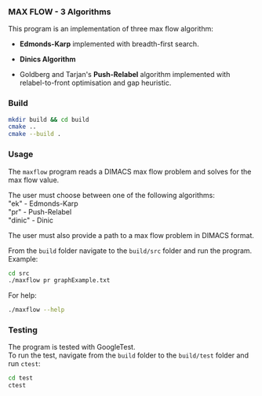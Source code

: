 ### MAX FLOW - 3 Algorithms
This program is an implementation of three max flow algorithm:

+ **Edmonds-Karp** implemented with breadth-first search.

+ **Dinics Algorithm**

+ Goldberg and Tarjan's **Push-Relabel** algorithm implemented with relabel-to-front optimisation and gap heuristic.

### Build
```bash
mkdir build && cd build
cmake ..
cmake --build .
```


### Usage
The `maxflow` program reads a DIMACS max flow problem and solves for the max flow value.

The user must choose between one of the following algorithms:<br>
"ek" - Edmonds-Karp<br>
"pr" - Push-Relabel<br>
"dinic" - Dinic

The user must also provide a path to a max flow problem in DIMACS format.

From the `build` folder navigate to the `build/src` folder and run the program.<br>
Example:<br>
```bash
cd src
./maxflow pr graphExample.txt
```

For help:<br>
```bash
./maxflow --help
```

### Testing
The program is tested with GoogleTest.<br>
To run the test, navigate from the `build` folder to the `build/test` folder and run `ctest`:<br>
```bash
cd test
ctest
``` 


